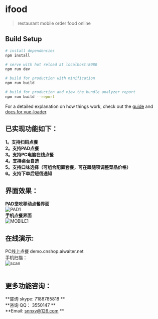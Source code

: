# ifood

> restaurant mobile order food online

## Build Setup

``` bash
# install dependencies
npm install

# serve with hot reload at localhost:8080
npm run dev

# build for production with minification
npm run build

# build for production and view the bundle analyzer report
npm run build --report
```

For a detailed explanation on how things work, check out the [guide](http://vuejs-templates.github.io/webpack/) and [docs for vue-loader](http://vuejs.github.io/vue-loader).


## 已实现功能如下：
**1。支持扫码点餐**<br/>
**2。支持PAD点餐**<br/>
**3。支持PC电脑在线点餐**<br/>
**4。支持桌台自选**<br/>
**5。支持口味选择（可组合配置套餐，可在跟随项调整菜品价格）**<br/>
**6。支持下单后短信通知**<br/>

## 界面效果：

**PAD堂吃移动点餐界面**<br/> ![PAD1](http://cnshop.aiwaiter.net/images/pad-1.png)<br/>
**手机点餐界面**<br/> ![MOBILE1](http://cnshop.aiwaiter.net/images/mobile-1.png) <br/>


## 在线演示:<br/>
PC线上点餐  demo.cnshop.aiwaiter.net<br/>
手机扫描：<br/> ![scan](http://cnshop.aiwaiter.net/images/demo-qrcode.png)<br/>
<br/>

## 更多功能咨询：<br/>
**咨询 skype: 7188785818 **<br/>
**咨询 QQ： 3550147 **<br/>
**Email: snnxv@126.com **<br/>



